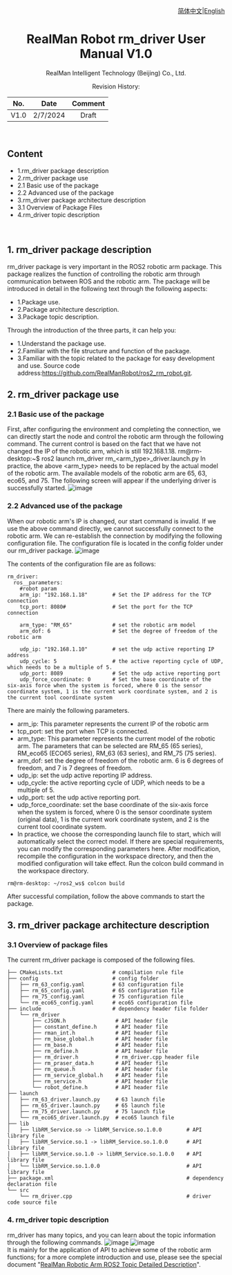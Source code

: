 <div align="right">

[简体中文](https://github.com/RealManRobot/ros2_rm_robot/blob/humble/rm_driver/README_CN.md)|[English](https://github.com/RealManRobot/ros2_rm_robot/blob/humble/rm_driver/README.md)
 
</div>

<div align="center">

# RealMan Robot rm_driver User Manual V1.0

RealMan Intelligent Technology (Beijing) Co., Ltd. 

Revision History:

|No.	  | Date   |	Comment |
| :---: | :----: | :---:   |
|V1.0	  | 2/7/2024 | Draft |

</div>

 

## Content
* 1.rm_driver package description
* 2.rm_driver package use
* 2.1 Basic use of the package
* 2.2 Advanced use of the package
* 3.rm_driver package architecture description
* 3.1 Overview of Package Files
* 4.rm_driver topic description



 
## 1. rm_driver package description
rm_driver package is very important in the ROS2 robotic arm package. This package realizes the function of controlling the robotic arm through communication between ROS and the robotic arm. The package will be introduced in detail in the following text through the following aspects:
* 1.Package use.
* 2.Package architecture description.
* 3.Package topic description.

Through the introduction of the three parts, it can help you:
* 1.Understand the package use.
* 2.Familiar with the file structure and function of the package.
* 3.Familiar with the topic related to the package for easy development and use.
Source code address:https://github.com/RealManRobot/ros2_rm_robot.git.
## 2. rm_driver package use
### 2.1 Basic use of the package
First, after configuring the environment and completing the connection, we can directly start the node and control the robotic arm through the following command.
The current control is based on the fact that we have not changed the IP of the robotic arm, which is still 192.168.1.18.
rm@rm-desktop:~$ ros2 launch rm_driver rm_<arm_type>_driver.launch.py
In practice, the above <arm_type> needs to be replaced by the actual model of the robotic arm. The available models of the robotic arm are 65, 63, eco65, and 75.
The following screen will appear if the underlying driver is successfully started.
![image](doc/rm_driver1.png)  
### 2.2 Advanced use of the package
When our robotic arm's IP is changed, our start command is invalid. If we use the above command directly, we cannot successfully connect to the robotic arm. We can re-establish the connection by modifying the following configuration file.
The configuration file is located in the config folder under our rm_driver package.
![image](doc/rm_driver4.png)  

The contents of the configuration file are as follows:

```
rm_driver: 
  ros__parameters:
    #robot param
    arm_ip: "192.168.1.18"        # Set the IP address for the TCP connection
    tcp_port: 8080#               # Set the port for the TCP connection
    
    arm_type: "RM_65"             # set the robotic arm model       
    arm_dof: 6                    # Set the degree of freedom of the robotic arm

    udp_ip: "192.168.1.10"        # set the udp active reporting IP address
    udp_cycle: 5                  # the active reporting cycle of UDP, which needs to be a multiple of 5.  
    udp_port: 8089                # Set the udp active reporting port   
    udp_force_coordinate: 0       # Set the base coordinate of the six-axis force when the system is forced, where 0 is the sensor coordinate system, 1 is the current work coordinate system, and 2 is the current tool coordinate system
```

There are mainly the following parameters.
* arm_ip: This parameter represents the current IP of the robotic arm
* tcp_port: set the port when TCP is connected.
* arm_type: This parameter represents the current model of the robotic arm. The parameters that can be selected are RM_65 (65 series), RM_eco65 (ECO65 series), RM_63 (63 series), and RM_75 (75 series).
* arm_dof: set the degree of freedom of the robotic arm. 6 is 6 degrees of freedom, and 7 is 7 degrees of freedom.
* udp_ip: set the udp active reporting IP address.
* udp_cycle: the active reporting cycle of UDP, which needs to be a multiple of 5.
* udp_port: set the udp active reporting port.
* udp_force_coordinate: set the base coordinate of the six-axis force when the system is forced, where 0 is the sensor coordinate system (original data), 1 is the current work coordinate system, and 2 is the current tool coordinate system.
* In practice, we choose the corresponding launch file to start, which will automatically select the correct model. If there are special requirements, you can modify the corresponding parameters here. After modification, recompile the configuration in the workspace directory, and then the modified configuration will take effect.
Run the colcon build command in the workspace directory.

```
rm@rm-desktop: ~/ros2_ws$ colcon build
```

After successful compilation, follow the above commands to start the package.
## 3. rm_driver package architecture description
### 3.1 Overview of package files
The current rm_driver package is composed of the following files.

```
├── CMakeLists.txt                # compilation rule file
├── config                        # config folder
│   ├── rm_63_config.yaml         # 63 configuration file
│   ├── rm_65_config.yaml         # 65 configuration file
│   ├── rm_75_config.yaml         # 75 configuration file
│   └── rm_eco65_config.yaml      # eco65 configuration file
├── include                       # dependency header file folder
│   └── rm_driver
│       ├── cJSON.h                # API header file
│       ├── constant_define.h      # API header file
│       ├── rman_int.h             # API header file
│       ├── rm_base_global.h       # API header file
│       ├── rm_base.h              # API header file
│       ├── rm_define.h            # API header file
│       ├── rm_driver.h            # rm_driver.cpp header file
│       ├── rm_praser_data.h       # API header file
│       ├── rm_queue.h             # API header file
│       ├── rm_service_global.h    # API header file
│       ├── rm_service.h           # API header file
│       └── robot_define.h         # API header file
├── launch
│   ├── rm_63_driver.launch.py     # 63 launch file
│   ├── rm_65_driver.launch.py     # 65 launch file
│   ├── rm_75_driver.launch.py     # 75 launch file
│   └── rm_eco65_driver.launch.py  # eco65 launch file
├── lib
│   ├── libRM_Service.so -> libRM_Service.so.1.0.0        # API library file
│   ├── libRM_Service.so.1 -> libRM_Service.so.1.0.0      # API library file
│   ├── libRM_Service.so.1.0 -> libRM_Service.so.1.0.0    # API library file
│   └── libRM_Service.so.1.0.0                            # API library file
├── package.xml                                           # dependency declaration file
└── src
    └── rm_driver.cpp                                     # driver code source file
```

### 4. rm_driver topic description
rm_driver has many topics, and you can learn about the topic information through the following commands.
![image](doc/rm_driver2.png)
![image](doc/rm_driver3.png)  
It is mainly for the application of API to achieve some of the robotic arm functions; for a more complete introduction and use, please see the special document "[RealMan Robotic Arm ROS2 Topic Detailed Description](https://github.com/kaola-zero/ros2_rm_robot/blob/main/rm_driver/doc/RealMan%20Robotic%20Arm%20rm_driver%20Topic%20Detailed%20Description%20(ROS2).md)".
